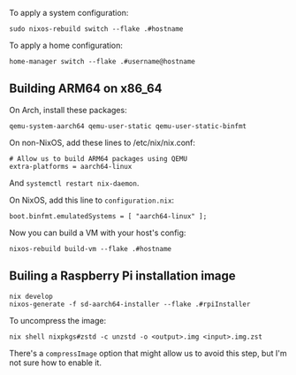 To apply a system configuration:

    sudo nixos-rebuild switch --flake .#hostname

To apply a home configuration:

    home-manager switch --flake .#username@hostname

## Building ARM64 on x86\_64

On Arch, install these packages:

    qemu-system-aarch64 qemu-user-static qemu-user-static-binfmt

On non-NixOS, add these lines to /etc/nix/nix.conf:

    # Allow us to build ARM64 packages using QEMU
    extra-platforms = aarch64-linux

And `systemctl restart nix-daemon`.

On NixOS, add this line to `configuration.nix`:

    boot.binfmt.emulatedSystems = [ "aarch64-linux" ];

Now you can build a VM with your host's config:

    nixos-rebuild build-vm --flake .#hostname

## Builing a Raspberry Pi installation image

    nix develop
    nixos-generate -f sd-aarch64-installer --flake .#rpiInstaller

To uncompress the image:

    nix shell nixpkgs#zstd -c unzstd -o <output>.img <input>.img.zst

There's a `compressImage` option that might allow us to avoid this step, but I'm not sure how to enable it.
